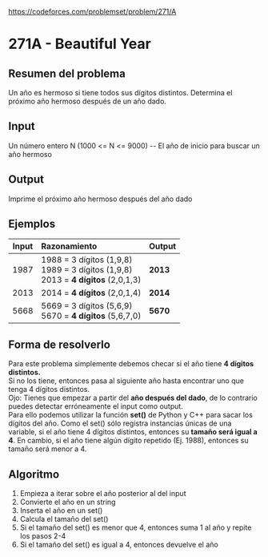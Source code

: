 https://codeforces.com/problemset/problem/271/A

# 271A - Beautiful Year

## Resumen del problema
Un año es hermoso si tiene todos sus dígitos distintos. Determina el próximo año hermoso después de un año dado.

## Input
Un número entero N (1000 <= N <= 9000) -- El año de inicio para buscar un año hermoso

## Output
Imprime el próximo año hermoso después del año dado

## Ejemplos
| Input  | Razonamiento  | Output    |
| ------ | :------------ | --------- |
| 1987   | 1988 = 3 dígitos (1,9,8) <br> 1989 = 3 dígitos (1,9,8) <br> 2013 = **4 dígitos** (2,0,1,3) | **2013**  |
| 2013   | 2014 = **4 dígitos** (2,0,1,4)                                                             | **2014**  |
| 5668   | 5669 = 3 dígitos (5,6,9) <br> 5670 = **4 dígitos** (5,6,7,0)                               | **5670**  |

## Forma de resolverlo
Para este problema simplemente debemos checar si el año tiene **4 dígitos distintos.** \
Si no los tiene, entonces pasa al siguiente año hasta encontrar uno que tenga 4 dígitos distintos. \
Ojo: Tienes que empezar a partir del **año después del dado**, de lo contrario puedes detectar erróneamente el input como output.\
Para ello podemos utilizar la función **set()** de Python y C++ para sacar los dígitos del año. Como el set() sólo registra instancias únicas de una variable, si el año tiene 4 dígitos distintos, entonces su **tamaño será igual a 4**. En cambio, si el año tiene algún dígito repetido (Ej. 1988), entonces su tamaño será menor a 4.

## Algoritmo
1) Empieza a iterar sobre el año posterior al del input
2) Convierte el año en un string
3) Inserta el año en un set()
4) Calcula el tamaño del set()
5) Si el tamaño del set() es menor que 4, entonces suma 1 al año y repite los pasos 2-4
6) Si el tamaño del set() es igual a 4, entonces devuelve el año
